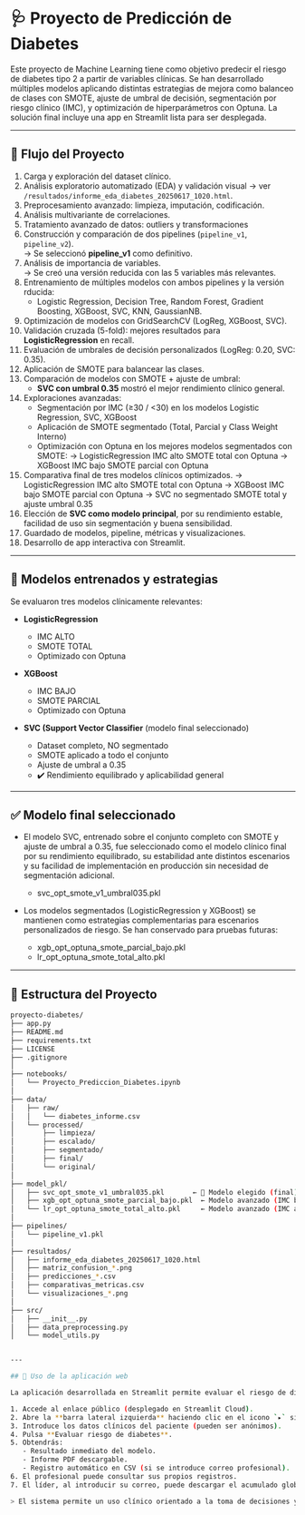 # 🩺 Proyecto de Predicción de Diabetes

Este proyecto de Machine Learning tiene como objetivo predecir el riesgo de diabetes tipo 2 a partir de variables clínicas. Se han desarrollado múltiples modelos aplicando distintas estrategias de mejora como balanceo de clases con SMOTE, ajuste de umbral de decisión, segmentación por riesgo clínico (IMC), y optimización de hiperparámetros con Optuna. La solución final incluye una app en Streamlit lista para ser desplegada.

---

## 🔄 Flujo del Proyecto

1. Carga y exploración del dataset clínico.
2. Análisis exploratorio automatizado (EDA) y validación visual → ver `/resultados/informe_eda_diabetes_20250617_1020.html`.
3. Preprocesamiento avanzado: limpieza, imputación, codificación.
4. Análisis multivariante de correlaciones.
5. Tratamiento avanzado de datos: outliers y transformaciones
6. Construcción y comparación de dos pipelines (`pipeline_v1`, `pipeline_v2`).  
   → Se seleccionó **pipeline_v1** como definitivo.
7. Análisis de importancia de variables.  
   → Se creó una versión reducida con las 5 variables más relevantes.
8. Entrenamiento de múltiples modelos con ambos pipelines y la versión rducida:
   - Logistic Regression, Decision Tree, Random Forest, Gradient Boosting, XGBoost, SVC, KNN, GaussianNB.
9. Optimización de modelos con GridSearchCV (LogReg, XGBoost, SVC).
10. Validación cruzada (5-fold): mejores resultados para **LogisticRegression** en recall.
11. Evaluación de umbrales de decisión personalizados (LogReg: 0.20, SVC: 0.35).
12. Aplicación de SMOTE para balancear las clases.
13. Comparación de modelos con SMOTE + ajuste de umbral:
    - **SVC con umbral 0.35** mostró el mejor rendimiento clínico general.
14. Exploraciones avanzadas:
    - Segmentación por IMC (≥30 / <30) en los modelos Logistic Regression, SVC, XGBoost
    - Aplicación de SMOTE segmentado (Total, Parcial y Class Weight Interno)
    - Optimización con Optuna en los mejores modelos segmentados con SMOTE:
	  → LogisticRegression IMC alto SMOTE total con Optuna
 	  → XGBoost IMC bajo SMOTE parcial con Optuna
15. Comparativa final de tres modelos clínicos optimizados.
	  → LogisticRegression IMC alto SMOTE total con Optuna
 	  → XGBoost IMC bajo SMOTE parcial con Optuna
	  → SVC no segmentado SMOTE total y ajuste umbral 0.35
16. Elección de **SVC como modelo principal**, por su rendimiento estable, facilidad de uso sin segmentación y buena sensibilidad.
17. Guardado de modelos, pipeline, métricas y visualizaciones.
18. Desarrollo de app interactiva con Streamlit.

---

## 🧠 Modelos entrenados y estrategias

Se evaluaron tres modelos clínicamente relevantes:

- **LogisticRegression**  
  - IMC ALTO  
  - SMOTE TOTAL  
  - Optimizado con Optuna

- **XGBoost**  
  - IMC BAJO  
  - SMOTE PARCIAL  
  - Optimizado con Optuna

- **SVC (Support Vector Classifier** (modelo final seleccionado)  
  - Dataset completo, NO segmentado  
  - SMOTE aplicado a todo el conjunto  
  - Ajuste de umbral a 0.35  
  - ✔️ Rendimiento equilibrado y aplicabilidad general

---

## ✅ Modelo final seleccionado

- El modelo SVC, entrenado sobre el conjunto completo con SMOTE y ajuste de umbral a 0.35, fue seleccionado como el modelo clínico final por su rendimiento equilibrado, su estabilidad ante distintos escenarios y su facilidad de implementación en producción sin necesidad de segmentación adicional.  
	- svc_opt_smote_v1_umbral035.pkl

- Los modelos segmentados (LogisticRegression y XGBoost) se mantienen como estrategias complementarias para escenarios personalizados de riesgo. Se han conservado para pruebas futuras:
	- xgb_opt_optuna_smote_parcial_bajo.pkl
	- lr_opt_optuna_smote_total_alto.pkl

---

## 📁 Estructura del Proyecto

```bash
proyecto-diabetes/
├── app.py
├── README.md
├── requirements.txt
├── LICENSE
├── .gitignore
│
├── notebooks/
│   └── Proyecto_Prediccion_Diabetes.ipynb
│
├── data/
│   ├── raw/
│   │   └── diabetes_informe.csv
│   └── processed/
│       ├── limpieza/
│       ├── escalado/
│       ├── segmentado/
│       ├── final/
│       └── original/
│
├── model_pkl/
│   ├── svc_opt_smote_v1_umbral035.pkl       ← 🧠 Modelo elegido (final)
│   ├── xgb_opt_optuna_smote_parcial_bajo.pkl  ← Modelo avanzado (IMC bajo)
│   └── lr_opt_optuna_smote_total_alto.pkl     ← Modelo avanzado (IMC alto)
│
├── pipelines/
│   └── pipeline_v1.pkl
│
├── resultados/
│   ├── informe_eda_diabetes_20250617_1020.html
│   ├── matriz_confusion_*.png
│   ├── predicciones_*.csv
│   ├── comparativas_metricas.csv
│   └── visualizaciones_*.png
│
├── src/
│   ├── __init__.py
│   ├── data_preprocessing.py
│   └── model_utils.py


---

## 🚀 Uso de la aplicación web

La aplicación desarrollada en Streamlit permite evaluar el riesgo de diabetes de forma interactiva:

1. Accede al enlace público (desplegado en Streamlit Cloud).
2. Abre la **barra lateral izquierda** haciendo clic en el icono `▸` si no está visible.
3. Introduce los datos clínicos del paciente (pueden ser anónimos).
4. Pulsa **Evaluar riesgo de diabetes**.
5. Obtendrás:
   - Resultado inmediato del modelo.
   - Informe PDF descargable.
   - Registro automático en CSV (si se introduce correo profesional).
6. El profesional puede consultar sus propios registros.
7. El líder, al introducir su correo, puede descargar el acumulado global.

> El sistema permite un uso clínico orientado a la toma de decisiones y la mejora de comprensión del riesgo de diabetes.



